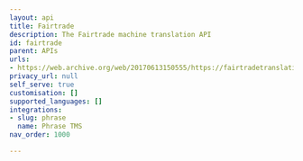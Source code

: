 ```yaml
---
layout: api
title: Fairtrade
description: The Fairtrade machine translation API
id: fairtrade
parent: APIs
urls:
- https://web.archive.org/web/20170613150555/https://fairtradetranslation.com/
privacy_url: null
self_serve: true
customisation: []
supported_languages: []
integrations:
- slug: phrase
  name: Phrase TMS
nav_order: 1000

---
```


